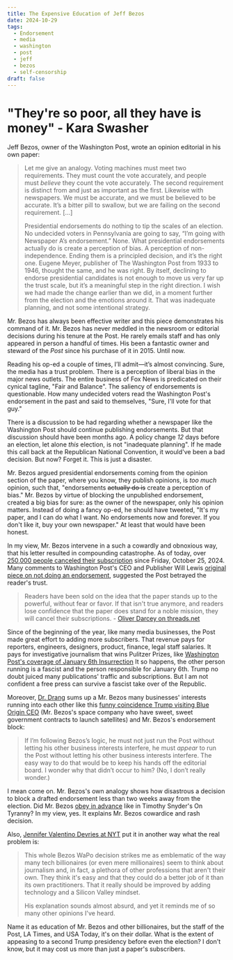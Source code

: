 ```yaml
---
title: The Expensive Education of Jeff Bezos
date: 2024-10-29
tags:
  - Endorsement
  - media
  - washington
  - post
  - jeff
  - bezos
  - self-censorship
draft: false
---
```

# "They're so poor, all they have is money" - Kara Swasher

Jeff Bezos, owner of the Washington Post, wrote an opinion editorial in his own paper:

> Let me give an analogy. Voting machines must meet two requirements. They must count the vote accurately, and people must _believe_ they count the vote accurately. The second requirement is distinct from and just as important as the first. Likewise with newspapers. We must be accurate, and we must be believed to be accurate. It’s a bitter pill to swallow, but we are failing on the second requirement. [...]
>
> Presidential endorsements do nothing to tip the scales of an election. No undecided voters in Pennsylvania are going to say, “I’m going with Newspaper A’s endorsement.” None. What presidential endorsements actually do is create a perception of bias. A perception of non-independence. Ending them is a principled decision, and it’s the right one. Eugene Meyer, publisher of The Washington Post from 1933 to 1946, thought the same, and he was right. By itself, declining to endorse presidential candidates is not enough to move us very far up the trust scale, but it’s a meaningful step in the right direction. I wish we had made the change earlier than we did, in a moment further from the election and the emotions around it. That was inadequate planning, and not some intentional strategy.

Mr. Bezos has always been effective writer and this piece demonstrates his command of it. Mr. Bezos has never meddled in the newsroom or editorial decisions during his tenure at the Post. He rarely emails staff and has only appeared in person a handful of times. His been a fantastic owner and steward of the *Post* since his purchase of it in 2015. Until now.

Reading his op-ed a couple of times, I’ll admit—it’s almost convincing. Sure, the media has a trust problem. There is a perception of liberal bias in the major news outlets. The entire business of Fox News is predicated on their cynical tagline, "Fair and Balance". The saliency of endorsements is questionable. How many undecided voters read the Washington Post's endorsement in the past and said to themselves, "Sure, I'll vote for that guy."

There is a discussion to be had regarding whether a newspaper like the Washington Post should continue publishing endorsements. But that discussion should have been months ago. A policy change *12* days before an election, let alone *this* election, is not "inadequate planning".  If he made this call back at the Republican National Convention, it would've been a bad decision. But now? Forget it. This is just a disaster.

Mr. Bezos argued presidential endorsements coming from the opinion section of the paper, where you know, they publish opinions, is *too much* opinion, such that, "endorsements ~~actually do is~~ create a perception of bias."  Mr. Bezos by virtue of blocking the unpublished endorsement, created a big bias for sure: as the owner of the newspaper, only his opinion matters. Instead of doing a fancy op-ed, he should have tweeted, "It's my paper, and I can do what I want. No endorsements now and forever. If you don't like it, buy your own newspaper." At least that would have been honest.

In my view, Mr. Bezos intervene in a such a cowardly and obnoxious way, that his letter resulted in compounding catastrophe. As of today, over [250,000 people canceled their subscription](https://www.npr.org/2024/10/29/nx-s1-5170939/more-than-250-000-subscribers-have-left-washington-post-over-withheld-endorsement) since Friday, October 25, 2024. Many comments to Washington Post's CEO and Publisher Will Lewis [original piece on not doing an endorsement](https://www.washingtonpost.com/opinions/2024/10/25/washington-post-endorsement/), suggested the Post betrayed the reader's trust.

> Readers have been sold on the idea that the paper stands up to the powerful, without fear or favor. If that isn't true anymore, and readers lose confidence that the paper does stand for a noble mission, they will cancel their subscriptions. - [Oliver Darcey on threads.net](https://www.threads.net/@oliverdarcy/post/DBmEORlvYbh?xmt=AQGzSDA4ApAHGaEAd18jyYGZTBQBEsOR65zHjjtyw_DxXw)

Since of the beginning of the year, like many media businesses, the Post made great effort to adding more subscribers. That revenue pays for reporters, engineers, designers, product, finance, legal staff salaries. It pays for investigative journalism that wins Pulitzer Prizes, like [Washington Post's coverage of January 6th Insurrection](https://www.washingtonpost.com/media/2022/05/09/washington-post-wins-pulitzer-prize-jan-6-coverage/) It so happens, the other person running is a fascist and the person responsible for January 6th. Trump no doubt juiced many publications' traffic and subscriptions. But I am not confident a free press can survive a fascist take over of the Republic. 

Moreover, [Dr. Drang](https://fosstodon.org/@drdrang/113387991801308851) sums up a Mr. Bezos many businesses' interests running into each other like this [funny coincidence Trump visiting Blue Origin CEO](https://www.thedailybeast.com/is-this-the-reason-jeff-bezos-owned-washington-post-didnt-endorse-kamala-harris-blue-origin-donald-trump/) (Mr. Bezos's space company who have sweet, sweet government contracts to launch satellites) and Mr. Bezos's endorsement block:

> If I’m following Bezos’s logic, he must not just run the Post without letting his other business interests interfere, he must *appear* to run the Post without letting his other business interests interfere. The easy way to do that would be to keep his hands off the editorial board. I wonder why that didn’t occur to him? (No, I don’t really wonder.)

I mean come on. Mr. Bezos's own analogy shows how disastrous a decision to block a drafted endorsement less than two weeks away from the election. Did Mr. Bezos [obey in advance](https://snyder.substack.com/p/obeying-in-advance) like in Timothy Snyder's On Tyranny? In my view, yes. It explains Mr. Bezos cowardice and rash decision.

Also, [Jennifer Valentino Devries at NYT](https://www.threads.net/@jenvalentino_nyt/post/DBtsrqLObvS?xmt=AQGzSDA4ApAHGaEAd18jyYGZTBQBEsOR65zHjjtyw_DxXw) put it in another way what the real problem is:

> This whole Bezos WaPo decision strikes me as emblematic of the way many tech billionaires (or even mere millionaires) seem to think about journalism and, in fact, a plethora of other professions that aren't their own. They think it's easy and that they could do a better job of it than its own practitioners. That it really should be improved by adding technology and a Silicon Valley mindset.
 >
 >His explanation sounds almost absurd, and yet it reminds me of so many other opinions I've heard.

Name it as education of Mr. Bezos and other billionaires, but the staff of the Post, LA Times, and USA Today, it's on their dollar. What is the extent of appeasing to a second Trump presidency before even the election? I don't know, but it may cost us more than just a paper's subscribers.






